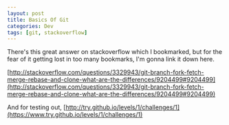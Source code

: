 ```yaml
---
layout: post
title: Basics Of Git
categories: Dev
tags: [git, stackoverflow]
---
```


There's this great answer on stackoverflow which I bookmarked, but for the fear of it getting lost in too many bookmarks, I'm gonna link it down here.

[http://stackoverflow.com/questions/3329943/git-branch-fork-fetch-merge-rebase-and-clone-what-are-the-differences/9204499#9204499](http://stackoverflow.com/questions/3329943/git-branch-fork-fetch-merge-rebase-and-clone-what-are-the-differences/9204499#9204499)

And for testing out,
[http://try.github.io/levels/1/challenges/1](https://www.try.github.io/levels/1/challenges/1)
